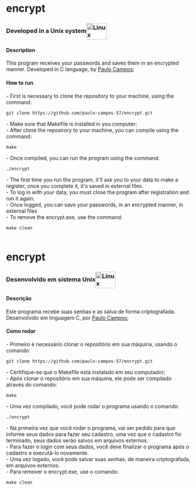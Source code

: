 # encrypt
<h3>Developed in a Unix system<img align="center" alt="Linux" height="45" width="55" src="https://cdn.jsdelivr.net/gh/devicons/devicon/icons/linux/linux-original.svg"></h3>

<h4>Description</h4>
This program receives your passwords and saves them in an encrypted manner. Developed in C language, by <a href="https://github.com/paulo-campos-57" target="_blank">Paulo Campos</a>;

<h4>How to run</h4>
<table>
  <tr>- First is necessary to clone the repository to your machine, using the command:
  <dt> 
  
    git clone https://github.com/paulo-campos-57/encrypt.git

  </dt>
  </tr>
  <tr>- Make sure that Makefile is installed in you computer;</tr><br>
  <tr>- After clone the reposirory to your machine, you can compile using the command:
  <dt> 
  
    make

  </dt>
  </tr>
  <tr>- Once compiled, you can run the program using the command:
  <dt> 
  
    ./encrypt

  </dt>
  </tr>
  <tr>- The first time you run the program, it'll ask you to your data to make a register, once you complete it, it's saved in external files.</tr><br>
  <tr>- To log in with your data, you must close the program after registration and run it again.</tr><br>
  <tr>- Once logged, you can save your passwords, in an encrypted manner, in external files</tr><br>
  <tr>- To remove the encrypt.exe, use the command:
  <dt> 
  
    make clean

  </dt>
  </tr>
</table>

# encrypt
<h3>Desenvolvido em sistema Unix<img align="center" alt="Linux" height="45" width="55" src="https://cdn.jsdelivr.net/gh/devicons/devicon/icons/linux/linux-original.svg"></h3>

<h4>Descrição</h4>
Este programa recebe suas senhas e as salva de forma criptografada. Desenvolvido em linguagem C, por <a href="https://github.com/paulo-campos-57" target="_blank">Paulo Campos</a>;

<h4>Como rodar</h4>
<table>
  <tr>- Primeiro é necessário clonar o repositório em sua máquina, usando o comando:
  <dt> 
  
    git clone https://github.com/paulo-campos-57/encrypt.git

  </dt>
  </tr>
  <tr>- Certifique-se que o Makefile está instalado em seu computador;</tr><br>
  <tr>- Após clonar o repositório em sua máquina, ele pode ser compilado através do comando:
  <dt> 
  
    make

  </dt>
  </tr>
  <tr>- Uma vez compilado, você pode rodar o programa usando o comando:
  <dt> 
  
    ./encrypt

  </dt>
  </tr>
  <tr>- Na primeira vez que você rodar o programa, vai ser pedido para que informe seus dados para fazer seu cadastro, uma vez que o cadastro foi terminado, seus dados serão salvos em arquivos externos.</tr><br>
  <tr>- Para fazer o login com seus dados, você deve finalizar o programa após o cadastro e executá-lo novamente.</tr><br>
  <tr>- Uma vez logado, você pode salvar suas senhas, de maneira criptografada, em arquivos externos.</tr><br>
  <tr>- Para remover o encrypt.exe, use o comando:
  <dt> 
  
    make clean

  </dt>
  </tr>
</table>
